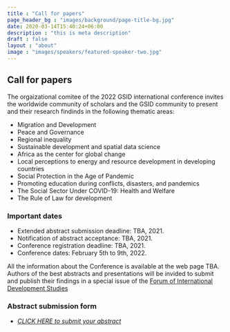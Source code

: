 ```yaml
---
title : "Call for papers"
page_header_bg : "images/background/page-title-bg.jpg"
date: 2020-03-14T15:40:24+06:00
description : "this is meta description"
draft : false
layout : "about"
image : "images/speakers/featured-speaker-two.jpg"
---
```

## Call for papers

The orgaizational comitee of the 2022 GSID international conference invites the worldwide community of scholars and the GSID community to present and their research findinds in the following thematic areas:   

- Migration and Development
- Peace and Governance
- Regional inequality
- Sustainable development and spatial data science
- Africa as the center for global change
- Local perceptions to energy and resource development in developing countries
- Social Protection in the Age of Pandemic
- Promoting education during conflicts, disasters, and pandemics
- The Social Sector Under COVID-19: Health and Welfare
- The Rule of Law for development

### Important dates

- Extended abstract submission deadline: TBA, 2021.
- Notification of abstract acceptance: TBA, 2021.
- Conference registration deadline: TBA, 2021.
- Conference dates: February 5th to 9th, 2022.
  
All the information about the Conference is available at the web page TBA. Authors of the best abstracts and presentations will be invided to submit and publish their findings in a special issue of the [Forum of International Development Studies](https://www4.gsid.nagoya-u.ac.jp/en/research/publications)


### Abstract submission form 

- [_CLICK HERE to submit your abstract_](https://docs.google.com/forms/d/e/1FAIpQLSd748_Hr0vEjXIOPUZLMNUki-_RuLyWUg2aYQuaYHArVxpggw/viewform?usp=sf_link)